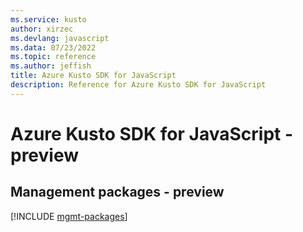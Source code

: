 ```yaml
---
ms.service: kusto
author: xirzec
ms.devlang: javascript
ms.data: 07/23/2022
ms.topic: reference
ms.author: jeffish
title: Azure Kusto SDK for JavaScript
description: Reference for Azure Kusto SDK for JavaScript
---
```

# Azure Kusto SDK for JavaScript - preview

## Management packages - preview
[!INCLUDE [mgmt-packages](kusto-mgmt-index.md)]
